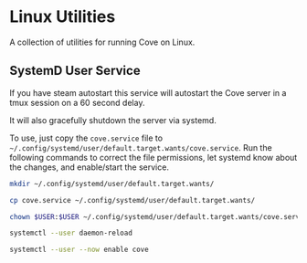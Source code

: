 # Linux Utilities

A collection of utilities for running Cove on Linux.

## SystemD User Service

If you have steam autostart this service will autostart the Cove server in a tmux session on a 60 second delay.

It will also gracefully shutdown the server via systemd.

To use, just copy the `cove.service` file to `~/.config/systemd/user/default.target.wants/cove.service`. Run the following commands to correct the file permissions, let systemd know about the changes, and enable/start the service.

```bash
mkdir ~/.config/systemd/user/default.target.wants/

cp cove.service ~/.config/systemd/user/default.target.wants/

chown $USER:$USER ~/.config/systemd/user/default.target.wants/cove.service

systemctl --user daemon-reload

systemctl --user --now enable cove
```
